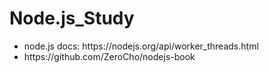 # Node.js_Study  
<ul>
	<li>node.js docs: https://nodejs.org/api/worker_threads.html</li>
	<li>https://github.com/ZeroCho/nodejs-book</li>
</ul>